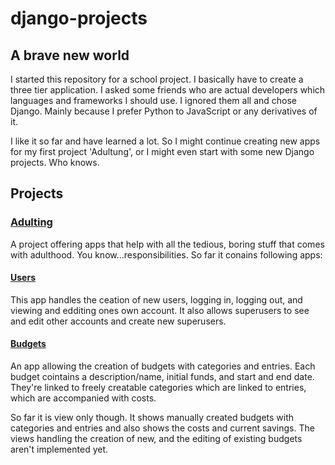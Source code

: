 # django-projects

## A brave new world

I started this repository for a school project. I basically have to create a three tier application. 
I asked some friends who are actual developers which languages and frameworks I should use. I ignored them all and chose Django. 
Mainly because I prefer Python to JavaScript or any derivatives of it.

I like it so far and have learned a lot. So I might continue creating new apps for my first project 'Adultung', 
or I might even start with some new Django projects. Who knows.

## Projects

### [Adulting](https://github.com/sraosha47/django-projects/tree/main/adulting)

A project offering apps that help with all the tedious, boring stuff that comes with adulthood. You know...responsibilities.
So far it conains following apps:


#### [Users](https://github.com/sraosha47/django-projects/tree/main/adulting/users)

This app handles the ceation of new users, logging in, logging out, and viewing and edditing ones own account. 
It also allows superusers to see and edit other accounts and create new superusers.


#### [Budgets](https://github.com/sraosha47/django-projects/tree/main/adulting/budgets)
An app allowing the creation of budgets with categories and entries. Each budget cointains a description/name, initial funds, and start and end date.
They're linked to freely creatable categories which are linked to entries, which are accompanied with costs.

So far it is view only though. It shows manually created budgets with categories and entries and also shows the costs and current savings. The views handling the creation of new, and the editing of existing budgets aren't implemented yet.
